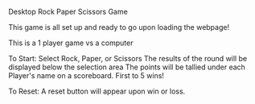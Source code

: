 Desktop Rock Paper Scissors Game

This game is all set up and ready to go upon loading the webpage!

This is a 1 player game vs a computer

To Start: Select Rock, Paper, or Scissors
The results of the round will be displayed below the selection area
The points will be tallied under each Player's name on a scoreboard.
First to 5 wins! 

To Reset: A reset button will appear upon win or loss. 
